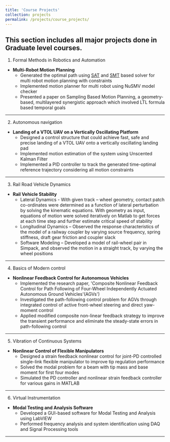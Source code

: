 ```yaml
---
title: 'Course Projects'
collection: projects
permalink: /projects/course_projects/
---
```


This section includes all major projects done in Graduate level courses.
---
1. Formal Methods in Robotics and Automation

  * **Multi-Robot Motion Planning**
    * Generated the optimal path using [SAT](http://minisat.se) and [SMT](https://rise4fun.com/Z3/tutorial/guide) based solver for multi robot motion planning with constraints
    * Implemented motion planner for multi robot using NuSMV model checker
    * Presented a paper on Sampling Based Motion Planning, a geometry-based, multilayered synergistic approach which involved LTL formula based temporal goals
---
2. Autonomous navigation

  * **Landing of a VTOL UAV on a Vertically Oscillating Platform**
    * Designed a control structure that could achieve fast, safe and precise landing of a VTOL UAV onto a vertically oscillating landing pad
    * Implemented motion estimation of the system using Unscented Kalman Filter
    * Implemented a PID controller to track the generated time-optimal reference trajectory considering all motion constraints
---
3. Rail Road Vehicle Dynamics

  * **Rail Vehicle Stability**
    * Lateral Dynamics - With given track – wheel geometry, contact patch co-ordinates were determined as a function of lateral perturbation by solving the kinematic equations. With geometry as input, equations of motion were solved iteratively on Matlab to get forces at each time step and further estimate critical speed of stability
    * Longitudinal Dynamics – Observed the response characteristics of the model of a railway coupler by varying source frequency, spring stiffness, draft gear friction and coupler slack
    * Software Modeling – Developed a model of rail-wheel pair in Simpack, and observed the motion in a straight track, by varying the wheel positions
---
4. Basics of Modern control

  * **Nonlinear Feedback Control for Autonomous Vehicles**
    * Implemented the research paper, 'Composite Nonlinear Feedback Control for Path Following of Four-Wheel Independently Actuated Autonomous Ground Vehicles'(AGVs')
    * Investigated  the path-following control problem for AGVs through integrated control of active front-wheel steering and direct yaw-moment control
    * Applied modified composite non-linear feedback strategy to improve the transient performance and eliminate the steady-state errors in path-following control
---
5. Vibration of Continuous Systems

  * **Nonlinear Control of Flexible Manipulators**
    * Designed a strain feedback nonlinear control for joint-PD controlled single-link flexible manipulator to improve tip regulation performance
    * Solved the modal problem for a beam with tip mass and base moment for first four modes
    * Simulated the PD controller and nonlinear strain feedback controller for various gains in MATLAB
---
6. Virtual Instrumentation

  * **Modal Testing and Analysis Software**
    * Developed a GUI-based software for Modal Testing and Analysis using LabVIEW
    * Performed frequency analysis and system identification using DAQ and Signal Processing tools   
---
